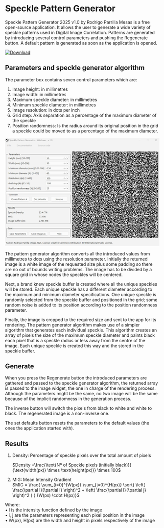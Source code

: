 # Speckle Pattern Generator
Speckle Pattern Generator 2025 v1.0 by Rodrigo Parrilla Mesas is a free open-source application. It allows the user to generate a wide variety of speckle patterns used in Digital Image Correlation. 
Patterns are generated by introducing several control parameters and pushing the Regenerate button. A default pattern is generated as soon as the application is opened. 

[![Download](https://img.shields.io/badge/Download-Latest_Release-blue?style=for-the-badge&logo=github)](https://github.com/rodrigoparri/Speckle_Pattern_Generator/releases/tag/Latest_Releases)


## Parameters and speckle generator algorithm
The parameter box contains seven control parameters which are:
1.	Image height: in millimetres
2.	Image width: in millimetres
3.	Maximum speckle diameter: in millimetres
4.	Minimum speckle diameter: in millimetres
5.	Image resolution: in dots per inch
6.	Grid step: Axis separation as a percentage of the maximum diameter of the speckle
7.	Position randomness: Is the radius around its original position in the grid a speckle could be moved to as a percentage of the maximum diameter.

![GUI.jpg](Readme_images/GUI.jpg)

The pattern generator algorithm converts all the introduced values from millimetres to dots using the resolution parameter. Initially the returned image is a white image of the requested size plus some padding so there are no out of bounds writing problems. The image has to be divided by a square grid in whose nodes the speckles will be centered.
 
Next, a brand knew speckle buffer is created where all the unique speckles will be stored. Each unique speckle has a different diameter according to the maximum and minimum diameter specifications. One unique speckle is randomly selected from the speckle buffer and positioned in the grid; some random noise is added to its position according to the position randomness parameter.

Finally, the image is cropped to the required size and sent to the app for its rendering.
The pattern generator algorithm makes use of a simpler algorithm that generates each individual speckle. This algorithm creates an array of pixels the size of the maximum speckle diameter and paints black each pixel that is a speckle radius or less away from the centre of the image. Each unique speckle is created this way and the stored in the speckle buffer.

## Generate
When you press the Regenerate button the introduced parameters are gathered and passed to the speckle generator algorithm, the returned array is passed to the image widget, the one in charge of the rendering process. Although the parameters might be the same, no two image will be the same because of the implicit randomness in the generation process.

The inverse button will switch the pixels from black to white and white to black. The regenerated image is a non-inverse one.

The set defaults button resets the parameters to the default values (the ones the application started with).

## Results
1. Density: Percentage of speckle pixels over the total amount of pixels  

    $Density =\frac{\text{Nº of Speckle pixels (initially black)}}{\text{width(px)} \times \text{height(px)}} \times 100$

2. MIG: Mean Intensity Gradient  
$MIG = \frac{ \sum_{i=0}^{W(px)} \sum_{j=0}^{H(px)} 
\sqrt{ \left( \frac{\partial I}{\partial i} \right)^2 + \left( \frac{\partial I}{\partial j} \right)^2 } }
{W(px) \cdot H(px)}$

Where:  
• I is the intensity function defined by the image  
• i, j are the parameters representing each pixel position in the image  
• W(px), H(px) are the width and height in pixels respectively of the image


